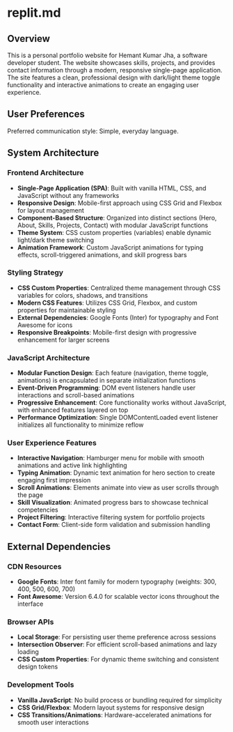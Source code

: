 # replit.md

## Overview

This is a personal portfolio website for Hemant Kumar Jha, a software developer student. The website showcases skills, projects, and provides contact information through a modern, responsive single-page application. The site features a clean, professional design with dark/light theme toggle functionality and interactive animations to create an engaging user experience.

## User Preferences

Preferred communication style: Simple, everyday language.

## System Architecture

### Frontend Architecture
- **Single-Page Application (SPA)**: Built with vanilla HTML, CSS, and JavaScript without any frameworks
- **Responsive Design**: Mobile-first approach using CSS Grid and Flexbox for layout management
- **Component-Based Structure**: Organized into distinct sections (Hero, About, Skills, Projects, Contact) with modular JavaScript functions
- **Theme System**: CSS custom properties (variables) enable dynamic light/dark theme switching
- **Animation Framework**: Custom JavaScript animations for typing effects, scroll-triggered animations, and skill progress bars

### Styling Strategy
- **CSS Custom Properties**: Centralized theme management through CSS variables for colors, shadows, and transitions
- **Modern CSS Features**: Utilizes CSS Grid, Flexbox, and custom properties for maintainable styling
- **External Dependencies**: Google Fonts (Inter) for typography and Font Awesome for icons
- **Responsive Breakpoints**: Mobile-first design with progressive enhancement for larger screens

### JavaScript Architecture
- **Modular Function Design**: Each feature (navigation, theme toggle, animations) is encapsulated in separate initialization functions
- **Event-Driven Programming**: DOM event listeners handle user interactions and scroll-based animations
- **Progressive Enhancement**: Core functionality works without JavaScript, with enhanced features layered on top
- **Performance Optimization**: Single DOMContentLoaded event listener initializes all functionality to minimize reflow

### User Experience Features
- **Interactive Navigation**: Hamburger menu for mobile with smooth animations and active link highlighting
- **Typing Animation**: Dynamic text animation for hero section to create engaging first impression
- **Scroll Animations**: Elements animate into view as user scrolls through the page
- **Skill Visualization**: Animated progress bars to showcase technical competencies
- **Project Filtering**: Interactive filtering system for portfolio projects
- **Contact Form**: Client-side form validation and submission handling

## External Dependencies

### CDN Resources
- **Google Fonts**: Inter font family for modern typography (weights: 300, 400, 500, 600, 700)
- **Font Awesome**: Version 6.4.0 for scalable vector icons throughout the interface

### Browser APIs
- **Local Storage**: For persisting user theme preference across sessions
- **Intersection Observer**: For efficient scroll-based animations and lazy loading
- **CSS Custom Properties**: For dynamic theme switching and consistent design tokens

### Development Tools
- **Vanilla JavaScript**: No build process or bundling required for simplicity
- **CSS Grid/Flexbox**: Modern layout systems for responsive design
- **CSS Transitions/Animations**: Hardware-accelerated animations for smooth user interactions